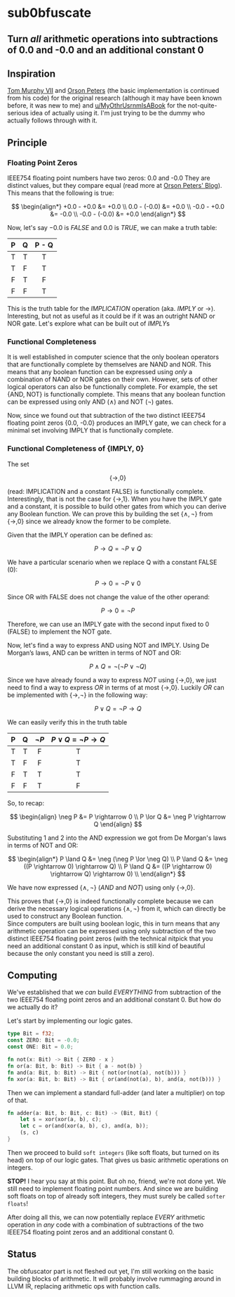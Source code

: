 # sub0bfuscate

## Turn *all* arithmetic operations into subtractions of 0.0 and -0.0 and an additional constant 0

## Inspiration

[Tom Murphy VII](http://tom7.org/nand/nand.pdf) and [Orson Peters](https://orlp.net/blog/subtraction-is-functionally-complete/) (the basic implementation is continued from his code) for the original research (although it may have been known before, it was new to me) and [u/MyOthrUsrnmIsABook](https://www.reddit.com/user/MyOthrUsrnmIsABook/) for the not-quite-serious idea of actually using it. I'm just trying to be the dummy who actually follows through with it.

## Principle

### Floating Point Zeros

IEEE754 floating point numbers have two zeros: 0.0 and -0.0 They are distinct values, but they compare equal (read more at [Orson Peters' Blog](https://orlp.net/blog/subtraction-is-functionally-complete/)). This means that the following is true:

$$
\begin{align*}
+0.0 - +0.0 &= +0.0 \\
0.0 - (-0.0) &= +0.0 \\
-0.0 - +0.0 &= -0.0 \\
-0.0 - (-0.0) &= +0.0
\end{align*}
$$

Now, let's say $-0.0$ is $FALSE$ and $0.0$ is $TRUE$, we can make a truth table:

| P | Q | P - Q |
|:-:|:-:|:-----:|
| T | T |   T   |
| T | F |   T   |
| F | T |   F   |
| F | F |   T   |

This is the truth table for the $IMPLICATION$ operation (aka. $IMPLY$ or $\rightarrow$).
Interesting, but not as useful as it could be if it was an outright NAND or NOR gate.
Let's explore what can be built out of $IMPLY$s

### Functional Completeness

It is well established in computer science that the only boolean operators that are functionally complete by themselves are NAND and NOR. This means that any boolean function can be expressed using *only* a combination of NAND or NOR gates on their own. However, sets of other logical operators can also be functionally complete. For example, the set {AND, NOT} is functionally complete. This means that any boolean function can be expressed using only AND ($\land$) and NOT ($\neg$) gates.

Now, since we found out that subtraction of the two distinct IEEE754 floating point zeros {0.0, -0.0} produces an IMPLY gate, we can check for a minimal set involving IMPLY that is functionally complete.

### Functional Completeness of {IMPLY, 0}

The set

$$
\{\rightarrow, 0\}
$$

 (read: IMPLICATION and a constant FALSE) is functionally complete. Interestingly, that is not the case for $\lbrace\rightarrow,1\rbrace$. When you have the IMPLY gate and a constant, it is possible to build other gates from which you can derive any Boolean function. We can prove this by building the set $\lbrace\land,\neg\rbrace$ from $\lbrace\rightarrow,0\rbrace$ since we already know the former to be complete.

Given that the IMPLY operation can be defined as:

$$
P \rightarrow Q = \neg P ~ \lor ~ Q
$$

We have a particular scenario when we replace Q with a constant FALSE (0):

$$
P \rightarrow 0 = \neg P ~ \lor ~ 0
$$

Since OR with FALSE does not change the value of the other operand:

$$
P \rightarrow 0 = \neg P
$$

Therefore, we can use an IMPLY gate with the second input fixed to 0 (FALSE) to implement the NOT gate.

Now, let's find a way to express AND using NOT and IMPLY. Using De Morgan’s laws, AND can be written in terms of NOT and OR:

$$
P \land Q = \neg (\neg P \lor \neg Q)
$$

Since we have already found a way to express $NOT$ using $\{\rightarrow, 0\}$, we just need to find a way to express $OR$ in terms of at most $\{\rightarrow, 0\}$. Luckily $OR$ can be implemented with $\{\rightarrow, \neg\}$ in the following way:

$$
P \lor Q = \neg P \rightarrow Q
$$

We can easily verify this in the truth table

| P | Q | $\neg P$ | $P \lor Q = \neg P \rightarrow Q$ |
|:-:|:-:|:-----:|:----------:|
| T | T |   F   |     T      |
| T | F |   F   |     T      |
| F | T |   T   |     T      |
| F | F |   T   |     F      |

So, to recap:

$$
\begin{align}
\neg P &= P \rightarrow 0 \\
P \lor Q &= \neg P \rightarrow Q
\end{align}
$$

Substituting 1 and 2 into the AND expression we got from De Morgan's laws in terms of NOT and OR:

$$
\begin{align*}
P \land Q &= \neg (\neg P \lor \neg Q) \\
P \land Q &= \neg ((P \rightarrow 0) \rightarrow Q) \\
P \land Q &= ((P \rightarrow 0) \rightarrow Q) \rightarrow 0) \\
\end{align*}
$$

We have now expressed $\lbrace \land, \neg\rbrace$ ($AND$ and $NOT$) using only $\{\rightarrow, 0\}$.

This proves that $\lbrace\rightarrow,0\rbrace$ is indeed functionally complete because we can derive the necessary logical operations $\lbrace\land,\neg\rbrace$ from it, which can directly be used to construct any Boolean function.  
Since computers are built using boolean logic, this in turn means that any arithmetic operation can be expressed using only subtraction of the two distinct IEEE754 floating point zeros (with the technical nitpick that you need an additional constant 0 as input, which is still kind of beautiful because the only constant you need is still a zero).

## Computing

We've established that we *can* build *EVERYTHING* from subtraction of the two IEEE754 floating point zeros and an additional constant 0. But how do we actually do it?

Let's start by implementing our logic gates.

```Rust
type Bit = f32;
const ZERO: Bit = -0.0;
const ONE: Bit = 0.0;

fn not(x: Bit) -> Bit { ZERO - x }
fn or(a: Bit, b: Bit) -> Bit { a - not(b) }
fn and(a: Bit, b: Bit) -> Bit { not(or(not(a), not(b))) }
fn xor(a: Bit, b: Bit) -> Bit { or(and(not(a), b), and(a, not(b))) }
```

Then we can implement a standard full-adder (and later a multiplier) on top of that.

```Rust
fn adder(a: Bit, b: Bit, c: Bit) -> (Bit, Bit) {
    let s = xor(xor(a, b), c);
    let c = or(and(xor(a, b), c), and(a, b));
    (s, c)
}
```

Then we proceed to build `soft integers` (like soft floats, but turned on its head) on top of our logic gates. That gives us basic arithmetic operations on integers.

**STOP!** I hear you say at this point. But oh no, friend, we're not done yet. We still need to implement floating point numbers. And since we are building soft floats on top of already soft integers, they must surely be called `softer floats`!

After doing all this, we can now potentially replace *EVERY* arithmetic operation in *any* code with a combination of subtractions of the two IEEE754 floating point zeros and an additional constant 0.

## Status

The obfuscator part is not fleshed out yet, I'm still working on the basic building blocks of arithmetic.
It will probably involve rummaging around in LLVM IR, replacing arithmetic ops with function calls.
